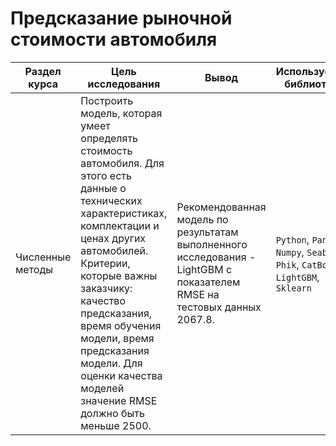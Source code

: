 # Предсказание рыночной стоимости автомобиля

Раздел курса| Цель исследования | Вывод | Используемые библиотеки
------------- |------------------|---------------- | -----------------------
Численные методы |Построить модель, которая умеет определять стоимость автомобиля. Для этого есть данные о технических характеристиках, комплектации и ценах других автомобилей. Критерии, которые важны заказчику: качество предсказания, время обучения модели, время предсказания модели. Для оценки качества моделей значение RMSE должно быть меньше 2500. | Рекомендованная модель по результатам выполненного исследования - LightGBM с показателем RMSE на тестовых данных 2067.8. | `Python`, `Pandas`, `Numpy`, `Seaborn`, `Phik`, `CatBoost`, `LightGBM`, `Sklearn`
